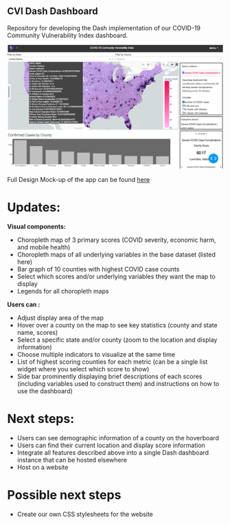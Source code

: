 ## CVI Dash Dashboard 

Repository for developing the Dash implementation of our COVID-19 Community Vulnerability Index dashboard.

![Image of Map App](/App&#32;Visualization/Complete&#32;App&#32;08.06.png)

Full Design Mock-up of the app can be found [here](https://github.com/community-insight-impact/dash_cvi_dashboard/blob/master/App%20Visualization/Dash%20Design%20Mock%20Ups%20CVI%20Dashboard.pdf)

# Updates:
**Visual components:**
- Choropleth map of 3 primary scores (COVID severity, economic harm, and mobile health)
- Choropleth maps of all underlying variables in the base dataset (listed here)
- Bar graph of 10 counties with highest COVID case counts
- Select which scores and/or underlying variables they want the map to display
- Legends for all choropleth maps

**Users can :**
- Adjust display area of the map
- Hover over a county on the map to see key statistics (county and state name, scores)
- Select a specific state and/or county (zoom to the location and display information)
- Choose multiple indicators to visualize at the same time
- List of highest scoring counties for each metric (can be a single list widget where you select which score to show)
- Side bar prominently displaying brief descriptions of each scores (including variables used to construct them) and instructions on how to use the dashboard)

# Next steps:
- Users can see demographic information of a county on the hoverboard
- Users can find their current location and display score information
- Integrate all features described above into a single Dash dashboard instance that can be hosted elsewhere
- Host on a website

# Possible next steps
- Create our own CSS stylesheets for the website
